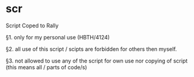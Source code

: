 # scr
Script Coped to Rally

§1. only for my personal use (HBTH/4124)                                                                                          

§2. all use of this script / scipts are forbidden for others then myself.

§3. not allowed to use any of the script for own use nor copying of script (this means all / parts of code/s)